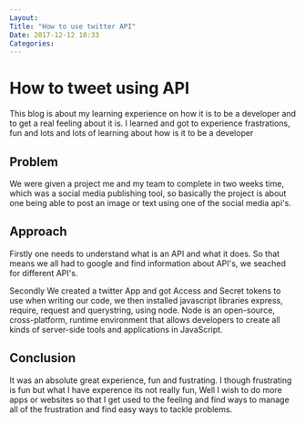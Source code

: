 ```yaml
---
Layout:
Title: "How to use twitter API"
Date: 2017-12-12 10:33
Categories:
---
```


# How to tweet using API

This blog is about my learning experience on how it is to be a developer and to get a real feeling about it is.
I learned and got to experience frastrations, fun and lots and lots of learning about how is it to be a developer 

## Problem 

We were given a project me and my team to complete in two weeks time, which was a social media publishing tool, so basically the project is about one being able to post an image or text using one of the social media api's.

## Approach

Firstly one needs to understand what is an API and what it does. So that means we all had to google and find information about API's, we seached for different API's. 

Secondly We created a twitter App and got Access and Secret tokens to use when writing our code, we then installed javascript libraries express, require, request and querystring, using node. Node is an open-source, cross-platform, runtime environment that allows developers to create all kinds of server-side tools and applications in JavaScript. 


## Conclusion

It was an absolute great experience, fun and fustrating. I though frustrating is fun but what I have experence its not really fun, Well I wish to do more apps or websites so that I get used to the feeling and find ways to manage all of the frustration and find easy ways to tackle problems. 